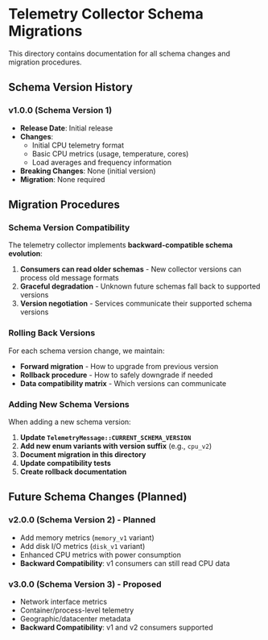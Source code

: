 # Telemetry Collector Schema Migrations

This directory contains documentation for all schema changes and migration procedures.

## Schema Version History

### v1.0.0 (Schema Version 1)
- **Release Date**: Initial release
- **Changes**: 
  - Initial CPU telemetry format
  - Basic CPU metrics (usage, temperature, cores)
  - Load averages and frequency information
- **Breaking Changes**: None (initial version)
- **Migration**: None required

## Migration Procedures

### Schema Version Compatibility

The telemetry collector implements **backward-compatible schema evolution**:

1. **Consumers can read older schemas** - New collector versions can process old message formats
2. **Graceful degradation** - Unknown future schemas fall back to supported versions
3. **Version negotiation** - Services communicate their supported schema versions

### Rolling Back Versions

For each schema version change, we maintain:
- **Forward migration** - How to upgrade from previous version
- **Rollback procedure** - How to safely downgrade if needed
- **Data compatibility matrix** - Which versions can communicate

### Adding New Schema Versions

When adding a new schema version:

1. **Update `TelemetryMessage::CURRENT_SCHEMA_VERSION`**
2. **Add new enum variants with version suffix** (e.g., `cpu_v2`)
3. **Document migration in this directory**
4. **Update compatibility tests**
5. **Create rollback documentation**

## Future Schema Changes (Planned)

### v2.0.0 (Schema Version 2) - Planned
- Add memory metrics (`memory_v1` variant)
- Add disk I/O metrics (`disk_v1` variant)
- Enhanced CPU metrics with power consumption
- **Backward Compatibility**: v1 consumers can still read CPU data

### v3.0.0 (Schema Version 3) - Proposed
- Network interface metrics
- Container/process-level telemetry
- Geographic/datacenter metadata
- **Backward Compatibility**: v1 and v2 consumers supported
